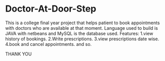 # Doctor-At-Door-Step

This is a college final year project that helps patient to book appointments with doctors who are available at that moment.
Language used to build is JAVA with netbeans and MySQL is the database used.
Features:
1.view history of bookings.
2.Write prescriptions.
3.view prescriptions date wise.
4.book and cancel appointments.
and so.

THANK YOU
